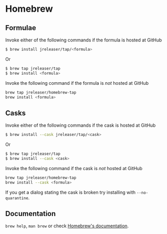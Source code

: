 # Homebrew

## Formulae
Invoke either of the following commands if the formula is hosted at GitHub

```sh
$ brew install jreleaser/tap/<formula>
```

Or

```sh
$ brew tap jreleaser/tap
$ brew install <formula>
```

Invoke the following command if the formula is *not* hosted at GitHub

```sh
brew tap jreleaser/homebrew-tap 
brew install <formula>
```

## Casks
Invoke either of the following commands if the cask is hosted at GitHub

```sh
$ brew install --cask jreleaser/tap/<cask>
```

Or

```sh
$ brew tap jreleaser/tap
$ brew install --cask <cask>
```

Invoke the following command if the cask is *not* hosted at GitHub

```sh
brew tap jreleaser/homebrew-tap 
brew install --cask <formula>
```

If you get a dialog stating the cask is broken try installing with `--no-quarantine`.

## Documentation
`brew help`, `man brew` or check [Homebrew's documentation](https://docs.brew.sh).
